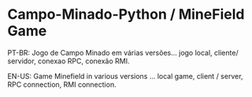 # Campo-Minado-Python / MineField Game

PT-BR: Jogo de Campo Minado em várias versões... jogo local, cliente/ servidor, conexao RPC, conexão RMI.


EN-US: Game Minefield in various versions ... local game, client / server, RPC connection, RMI connection.
